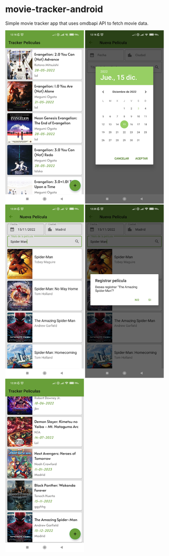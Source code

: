 # movie-tracker-android
Simple movie tracker app that uses omdbapi API to fetch movie data.

<img src="https://github.com/Justin-Hernandez/movie-tracker-android/blob/main/assets/1.jpg" height="550" width="250" >
<img src="https://github.com/Justin-Hernandez/movie-tracker-android/blob/main/assets/2.jpg" height="550" width="250" >
<img src="https://github.com/Justin-Hernandez/movie-tracker-android/blob/main/assets/3.jpg" height="550" width="250" >
<img src="https://github.com/Justin-Hernandez/movie-tracker-android/blob/main/assets/4.jpg" height="550" width="250" >
<img src="https://github.com/Justin-Hernandez/movie-tracker-android/blob/main/assets/5.jpg" height="550" width="250" >
